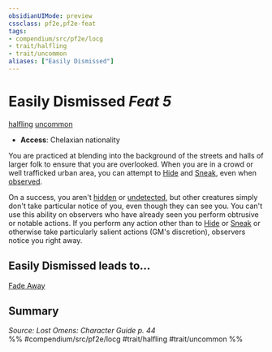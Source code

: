 ```yaml
---
obsidianUIMode: preview
cssclass: pf2e,pf2e-feat
tags:
- compendium/src/pf2e/locg
- trait/halfling
- trait/uncommon
aliases: ["Easily Dismissed"]
---
```

# Easily Dismissed  *Feat 5*  
[halfling](../../Rules/traits/halfling.md)  [uncommon](../../Rules/traits/uncommon.md)  

- **Access**: Chelaxian nationality

You are practiced at blending into the background of the streets and halls of larger folk to ensure that you are overlooked. When you are in a crowd or well trafficked urban area, you can attempt to [Hide](../../Rules/actions/hide.md) and [Sneak](../../Rules/actions/sneak.md), even when [observed](../../Rules/conditions.md#Observed).

On a success, you aren't [hidden](../../Rules/conditions.md#Hidden) or [undetected](../../Rules/conditions.md#Undetected), but other creatures simply don't take particular notice of you, even though they can see you. You can't use this ability on observers who have already seen you perform obtrusive or notable actions. If you perform any action other than to [Hide](../../Rules/actions/hide.md) or [Sneak](../../Rules/actions/sneak.md) or otherwise take particularly salient actions (GM's discretion), observers notice you right away.

## Easily Dismissed leads to...

[Fade Away](fade-away-locg.md)

## Summary

*Source: Lost Omens: Character Guide p. 44*  
%% #compendium/src/pf2e/locg #trait/halfling #trait/uncommon %%